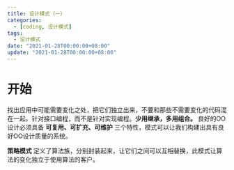```yaml
---
title: 设计模式（一）
categories: 
  - [coding, 设计模式]
tags:
  - 设计模式
date: "2021-01-28T00:00:00+08:00"
update: "2021-01-28T00:00:00+08:00"
---
```


# 开始

找出应用中可能需要变化之处，把它们独立出来，不要和那些不需要变化的代码混在一起。针对接口编程，而不是针对实现编程。**少用继承，多用组合。** 良好的OO设计必须具备 **可复用、可扩充、可维护** 三个特性，模式可以让我们构建出具有良好OO设计质量的系统。

**策略模式** 定义了算法族，分别封装起来，让它们之间可以互相替换，此模式让算法的变化独立于使用算法的客户。

